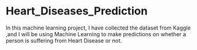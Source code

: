 # Heart_Diseases_Prediction
In this machine learning project, I have collected the dataset from Kaggle ,and I will be using Machine Learning to make predictions on whether a person is suffering from Heart Disease or not.
